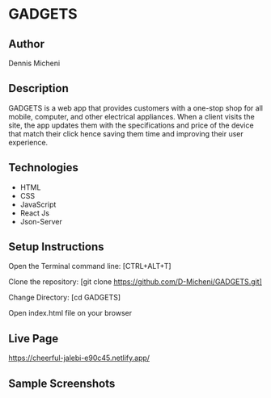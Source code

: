 # GADGETS
## Author
Dennis Micheni
## Description
GADGETS is a web app that provides customers with a one-stop shop for all mobile, computer, and other electrical appliances. When a client visits the site, the app updates them with the specifications and price of the device that match their click hence saving them time and improving their user experience.
## Technologies
* HTML
* CSS
* JavaScript
* React Js
* Json-Server
## Setup Instructions
Open the Terminal command line: [CTRL+ALT+T]

Clone the repository: [git clone https://github.com/D-Micheni/GADGETS.git]

Change Directory: [cd GADGETS]

Open index.html file on your browser

## Live Page
https://cheerful-jalebi-e90c45.netlify.app/

## Sample Screenshots



